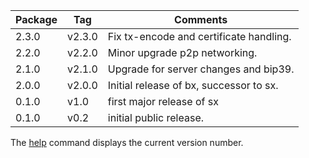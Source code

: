| Package | Tag    | Comments                                |
|---------|--------|-----------------------------------------|
| 2.3.0   | v2.3.0 | Fix tx-encode and certificate handling. |
| 2.2.0   | v2.2.0 | Minor upgrade p2p networking.           |
| 2.1.0   | v2.1.0 | Upgrade for server changes and bip39.   |
| 2.0.0   | v2.0.0 | Initial release of bx, successor to sx. |
| 0.1.0   | v1.0   | first major release of sx               |
| 0.1.0   | v0.2   | initial public release.                 |

The [help](bx-help) command displays the current version number.